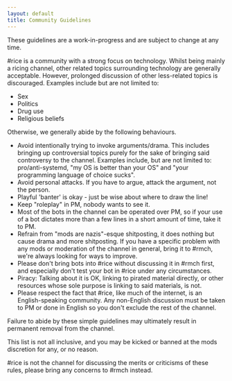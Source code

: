 ```yaml
---
layout: default
title: Community Guidelines
---
```


<p class="text-danger text-center">These guidelines are a work-in-progress and are subject to change at any time.</p>

\#rice is a community with a strong focus on technology. Whilst being mainly a ricing channel, other related topics surrounding technology are generally acceptable. However, prolonged discussion of other less-related topics is discouraged. Examples include but are not limited to:

* Sex
* Politics
* Drug use
* Religious beliefs

Otherwise, we generally abide by the following behaviours.

* Avoid intentionally trying to invoke arguments/drama. This includes bringing up controversial topics purely for the sake of bringing said controversy to the channel. Examples include, but are not limited to: pro/anti-systemd, "my OS is better than your OS" and "your programming language of choice sucks".
* Avoid personal attacks. If you have to argue, attack the argument, not the person.
* Playful 'banter' is okay - just be wise about where to draw the line!
* Keep "roleplay" in PM, nobody wants to see it.
* Most of the bots in the channel can be operated over PM, so if your use of a bot dictates more than a few lines in a short amount of time, take it to PM.
* Refrain from "mods are nazis"-esque shitposting, it does nothing but cause drama and more shitposting. If you have a specific problem with any mods or moderation of the channel in general, bring it to #rmch, we're always looking for ways to improve.
* Please don't bring bots into \#rice without discussing it in \#rmch first, and especially don't test your bot in \#rice under any circumstances.
* Piracy: Talking about it is OK, linking to pirated material directly, or other resources whose sole purpose is linking to said materials, is not.
* Please respect the fact that \#rice, like much of the internet, is an English-speaking community. Any non-English discussion must be taken to PM or done in English so you don't exclude the rest of the channel.

Failure to abide by these simple guidelines may ultimately result in permanent removal from the channel.

This list is not all inclusive, and you may be kicked or banned at the mods discretion for any, or no reason.

\#rice is not the channel for discussing the merits or criticisms of these rules, please bring any concerns to #rmch instead.

